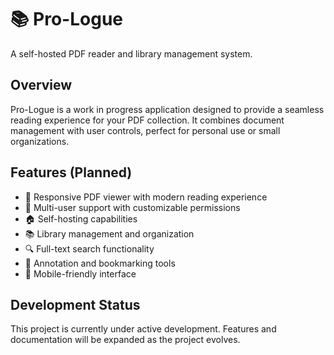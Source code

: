 # 📚 Pro-Logue

A self-hosted PDF reader and library management system.

## Overview

Pro-Logue is a work in progress application designed to provide a seamless reading experience for your PDF collection. 
It combines document management with user controls, perfect for personal use or small organizations.

## Features (Planned)

- 📱 Responsive PDF viewer with modern reading experience
- 👥 Multi-user support with customizable permissions
- 🏠 Self-hosting capabilities
- 📚 Library management and organization
- 🔍 Full-text search functionality
- 📝 Annotation and bookmarking tools
- 📱 Mobile-friendly interface

## Development Status

This project is currently under active development. Features and documentation will be expanded as the project evolves.


